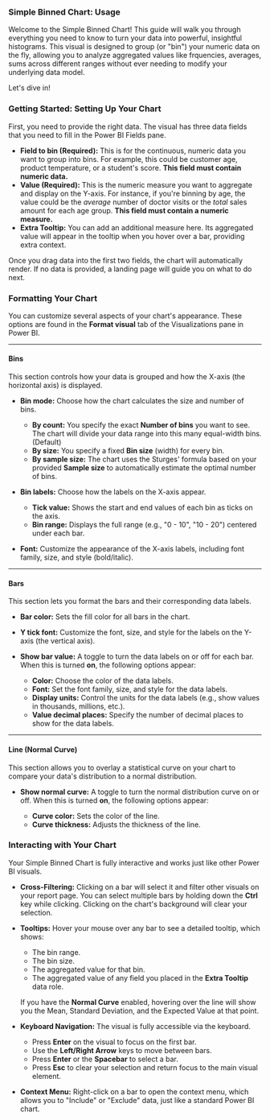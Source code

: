 ### **Simple Binned Chart: Usage**

Welcome to the Simple Binned Chart! This guide will walk you through everything you need to know to turn your data into powerful, insightful histograms. This visual is designed to group (or "bin") your numeric data on the fly, allowing you to analyze aggregated values like frquencies, averages, sums across different ranges without ever needing to modify your underlying data model.

Let's dive in!

### **Getting Started: Setting Up Your Chart**

First, you need to provide the right data. The visual has three data fields that you need to fill in the Power BI Fields pane.

* **Field to bin (Required):** This is for the continuous, numeric data you want to group into bins. For example, this could be customer age, product temperature, or a student's score. **This field must contain numeric data.**
* **Value (Required):** This is the numeric measure you want to aggregate and display on the Y-axis. For instance, if you're binning by age, the value could be the *average* number of doctor visits or the *total* sales amount for each age group. **This field must contain a numeric measure.**
* **Extra Tooltip:** You can add an additional measure here. Its aggregated value will appear in the tooltip when you hover over a bar, providing extra context.

Once you drag data into the first two fields, the chart will automatically render. If no data is provided, a landing page will guide you on what to do next.

### **Formatting Your Chart**

You can customize several aspects of your chart's appearance. These options are found in the **Format visual** tab of the Visualizations pane in Power BI.

---

#### **Bins**

This section controls how your data is grouped and how the X-axis (the horizontal axis) is displayed.

* **Bin mode:** Choose how the chart calculates the size and number of bins.

  * **By count:** You specify the exact **Number of bins** you want to see. The chart will divide your data range into this many equal-width bins. (Default)
  * **By size:** You specify a fixed **Bin size** (width) for every bin.
  * **By sample size:** The chart uses the Sturges' formula based on your provided **Sample size** to automatically estimate the optimal number of bins.
* **Bin labels:** Choose how the labels on the X-axis appear.

  * **Tick value:** Shows the start and end values of each bin as ticks on the axis.
  * **Bin range:** Displays the full range (e.g., "0 - 10", "10 - 20") centered under each bar.
* **Font:** Customize the appearance of the X-axis labels, including font family, size, and style (bold/italic).

---

#### **Bars**

This section lets you format the bars and their corresponding data labels.

* **Bar color:** Sets the fill color for all bars in the chart.
* **Y tick font:** Customize the font, size, and style for the labels on the Y-axis (the vertical axis).
* **Show bar value:** A toggle to turn the data labels on or off for each bar. When this is turned **on**, the following options appear:

  * **Color:** Choose the color of the data labels.
  * **Font:** Set the font family, size, and style for the data labels.
  * **Display units:** Control the units for the data labels (e.g., show values in thousands, millions, etc.).
  * **Value decimal places:** Specify the number of decimal places to show for the data labels.

---

#### **Line (Normal Curve)**

This section allows you to overlay a statistical curve on your chart to compare your data's distribution to a normal distribution.

* **Show normal curve:** A toggle to turn the normal distribution curve on or off. When this is turned **on**, the following options appear:

  * **Curve color:** Sets the color of the line.
  * **Curve thickness:** Adjusts the thickness of the line.

### **Interacting with Your Chart**

Your Simple Binned Chart is fully interactive and works just like other Power BI visuals.

* **Cross-Filtering:** Clicking on a bar will select it and filter other visuals on your report page. You can select multiple bars by holding down the **Ctrl** key while clicking. Clicking on the chart's background will clear your selection.

* **Tooltips:** Hover your mouse over any bar to see a detailed tooltip, which shows:

  * The bin range.
  * The bin size.
  * The aggregated value for that bin.
  * The aggregated value of any field you placed in the **Extra Tooltip** data role.

  If you have the **Normal Curve** enabled, hovering over the line will show you the Mean, Standard Deviation, and the Expected Value at that point.

* **Keyboard Navigation:** The visual is fully accessible via the keyboard.

  * Press **Enter** on the visual to focus on the first bar.
  * Use the **Left/Right Arrow** keys to move between bars.
  * Press **Enter** or the **Spacebar** to select a bar.
  * Press **Esc** to clear your selection and return focus to the main visual element.

* **Context Menu:** Right-click on a bar to open the context menu, which allows you to "Include" or "Exclude" data, just like a standard Power BI chart.
